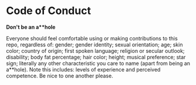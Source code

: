# Code of Conduct
**Don't be an a\*\*hole**

Everyone should feel comfortable using or making contributions to this repo, regardless of: gender; gender identity; sexual orientation; age; skin color; country of origin; first spoken language; religion or secular outlook; disability; body fat percentage; hair color; height; musical preference; star sign; literally any other characteristic you care to name (apart from being an a**hole). Note this includes: levels of experience and perceived competence. Be nice to one another please.
